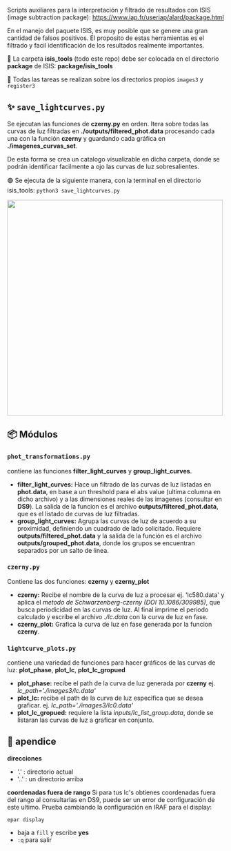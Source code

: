 Scripts auxiliares para la interpretación y filtrado de resultados con ISIS (image subtraction package): https://www.iap.fr/useriap/alard/package.html

En el manejo del paquete ISIS, es muy posible que se genere una gran cantidad de falsos positivos. El proposito de estas herramientas es el filtrado y facil identificación de los resultados realmente importantes.


📌 La carpeta **isis_tools** (todo este repo) debe ser colocada en el directorio **package** de ISIS: **package/isis_tools**

📌 Todas las tareas se realizan sobre los directorios propios `images3` y `register3`

## ✨ `save_lightcurves.py`
Se ejecutan las funciones de **czerny.py** en orden.
Itera sobre todas las curvas de luz filtradas en **./outputs/filtered_phot.data** procesando cada una con la función **czerny** y guardando cada gráfica en **./imagenes_curvas_set**. 

De esta forma se crea un catalogo visualizable en dicha carpeta, donde se podrán identificar facilmente a ojo las curvas de luz sobresalientes.

  🟢 Se ejecuta de la siguiente manera, con la terminal en el directorio isis_tools: `python3 save_lightcurves.py`

<img src="https://github.com/user-attachments/assets/878d6972-29f0-48ce-af6d-2ced77023945" width="500">


## 📦️ Módulos

### `phot_transformations.py`
contiene las funciones **filter_light_curves** y **group_light_curves**. 
* **filter_light_curves:** Hace un filtrado de las curvas de luz listadas en **phot.data**, en base a un threshold para el abs value (ultima columna en dicho archivo) y a las dimensiones reales de las imagenes (consultar en **DS9**).
  La salida de la funcion es el archivo **outputs/filtered_phot.data**, que es el listado de curvas de luz filtradas.
* **group_light_curves:** Agrupa las curvas de luz de acuerdo a su proximidad, definiendo un cuadrado de lado solicitado.
  Requiere **outputs/filtered_phot.data** y la salida de la función es el archivo **outputs/grouped_phot.data**, donde los grupos se encuentran separados por un salto de linea.

### `czerny.py`
Contiene las dos funciones: **czerny** y **czerny_plot**
* **czerny:** Recibe el nombre de la curva de luz a procesar ej. 'lc580.data' y aplica el _metodo de Schwarzenberg-czerny (DOI 10.1086/309985)_, que busca periodicidad en las curvas de luz.
  Al final imprime el periodo calculado y escribe el archivo *./lc.data* con la curva de luz en fase.
*  **czerny_plot:** Grafica la curva de luz en fase generada por la funcion **czerny**.


### `lightcurve_plots.py`
contiene una variedad de funciones para hacer gráficos de las curvas de luz: **plot_phase**, **plot_lc**, **plot_lc_gropued**
* **plot_phase:** recibe el path de la curva de luz generada por **czerny** ej. *lc_path='./images3/lc.data'*
* **plot_lc:** recibe el path de la curva de luz especifica que se desea graficar. ej. *lc_path='./images3/lc0.data'*
* **plot_lc_gropued:** requiere la lista *inputs/lc_list_group.data*, donde se listaran las curvas de luz a graficar en conjunto.
  

## 💬 apendice
**direcciones**
* '.' : directorio actual
* '..' : un directorio arriba

**coordenadas fuera de rango**
Si para tus lc's obtienes coordenadas fuera del rango al consultarlas en DS9, puede ser un error de configuración de este ultimo. Prueba cambiando la configuración en IRAF para el display: 

`epar display `
* baja a `fill` y escribe **yes**
* `:q` para salir
